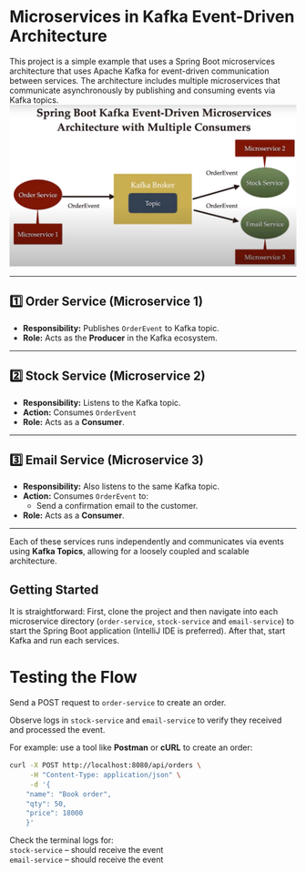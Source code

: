 
# Microservices in Kafka Event-Driven Architecture

This project is a simple example that uses a Spring Boot microservices architecture that uses Apache Kafka for event-driven communication between services. The architecture includes multiple microservices that communicate asynchronously by publishing and consuming events via Kafka topics.
![Logo](microservice_architecture.jpeg)

---

## 1️⃣ Order Service (Microservice 1)

- **Responsibility:** Publishes `OrderEvent` to Kafka topic.
- **Role:** Acts as the **Producer** in the Kafka ecosystem.

---

## 2️⃣ Stock Service (Microservice 2)

- **Responsibility:** Listens to the Kafka topic.
- **Action:** Consumes `OrderEvent` 
- **Role:** Acts as a **Consumer**.

---

## 3️⃣ Email Service (Microservice 3)

- **Responsibility:** Also listens to the same Kafka topic.
- **Action:** Consumes `OrderEvent` to:
  - Send a confirmation email to the customer.
- **Role:** Acts as a **Consumer**.

---

Each of these services runs independently and communicates via events using **Kafka Topics**, allowing for a loosely coupled and scalable architecture.

##  Getting Started

It is straightforward: First, clone the project and then navigate into each microservice directory (`order-service`, `stock-service` and `email-service`) to start the Spring Boot application (IntelliJ IDE is preferred). After that, start Kafka and run each services.

# Testing the Flow

Send a POST request to `order-service` to create an order.

Observe logs in `stock-service` and `email-service` to verify they received and processed the event. 

For example: use a tool like **Postman** or **cURL** to create an order:

```bash
curl -X POST http://localhost:8080/api/orders \
     -H "Content-Type: application/json" \
     -d '{
    "name": "Book order",
    "qty": 50,
    "price": 18000
    }'
```
Check the terminal logs for:  
`stock-service` – should receive the event  
`email-service` – should receive the event



